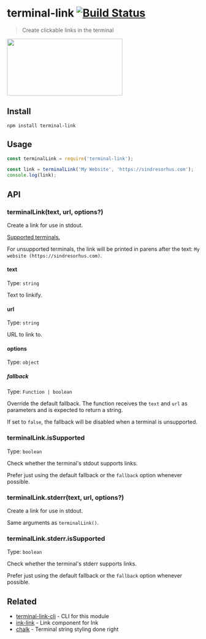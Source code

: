 # terminal-link [![Build Status](https://travis-ci.org/sindresorhus/terminal-link.svg?branch=master)](https://travis-ci.org/sindresorhus/terminal-link)

> Create clickable links in the terminal

<img src="screenshot.gif" width="301" height="148">

## Install

```
npm install terminal-link
```

## Usage

```js
const terminalLink = require('terminal-link');

const link = terminalLink('My Website', 'https://sindresorhus.com');
console.log(link);
```

## API

### terminalLink(text, url, options?)

Create a link for use in stdout.

[Supported terminals.](https://gist.github.com/egmontkob/eb114294efbcd5adb1944c9f3cb5feda)

For unsupported terminals, the link will be printed in parens after the text: `My website (https://sindresorhus.com)`.

#### text

Type: `string`

Text to linkify.

#### url

Type: `string`

URL to link to.

#### options

Type: `object`

##### fallback

Type: `Function | boolean`

Override the default fallback. The function receives the `text` and `url` as parameters and is expected to return a string.

If set to `false`, the fallback will be disabled when a terminal is unsupported.

### terminalLink.isSupported

Type: `boolean`

Check whether the terminal's stdout supports links.

Prefer just using the default fallback or the `fallback` option whenever possible.

### terminalLink.stderr(text, url, options?)

Create a link for use in stdout.

Same arguments as `terminalLink()`.

### terminalLink.stderr.isSupported

Type: `boolean`

Check whether the terminal's stderr supports links.

Prefer just using the default fallback or the `fallback` option whenever possible.

## Related

- [terminal-link-cli](https://github.com/sindresorhus/terminal-link-cli) - CLI for this module
- [ink-link](https://github.com/sindresorhus/ink-link) - Link component for Ink
- [chalk](https://github.com/chalk/chalk) - Terminal string styling done right
